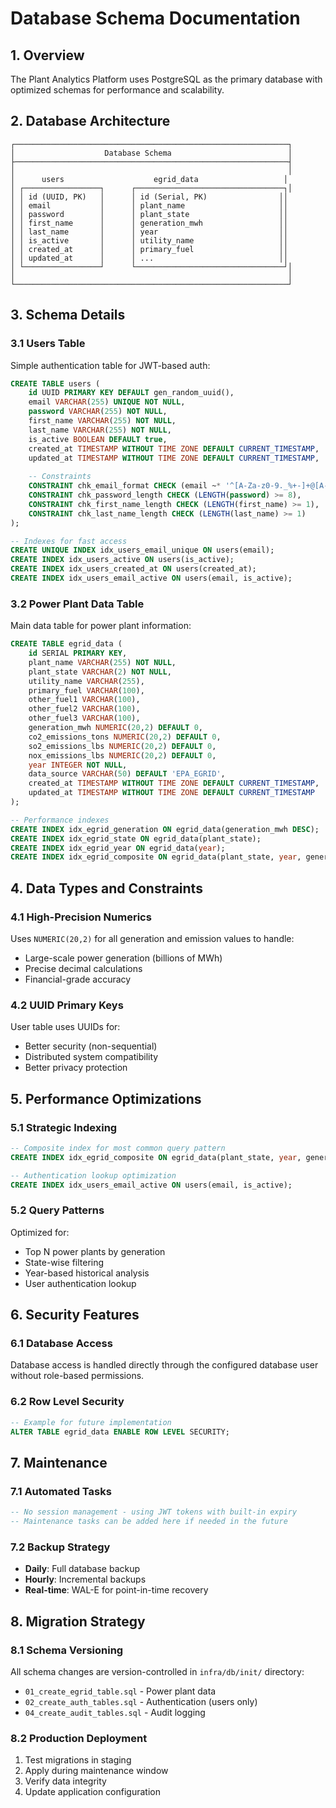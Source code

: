 # Database Schema Documentation

## 1. Overview

The Plant Analytics Platform uses PostgreSQL as the primary database with optimized schemas for performance and scalability.

## 2. Database Architecture

```
┌─────────────────────────────────────────────────────────────┐
│                    Database Schema                          │
├─────────────────────────────────────────────────────────────┤
│                                                             │
│      users                    egrid_data                   │
│ ┌─────────────────┐      ┌─────────────────────────────────┐│
│ │ id (UUID, PK)   │      │ id (Serial, PK)                ││
│ │ email           │      │ plant_name                     ││
│ │ password        │      │ plant_state                    ││
│ │ first_name      │      │ generation_mwh                 ││
│ │ last_name       │      │ year                           ││
│ │ is_active       │      │ utility_name                   ││
│ │ created_at      │      │ primary_fuel                   ││
│ │ updated_at      │      │ ...                            ││
│ └─────────────────┘      └─────────────────────────────────┘│
│                                                             │
└─────────────────────────────────────────────────────────────┘
```

## 3. Schema Details

### 3.1 Users Table

Simple authentication table for JWT-based auth:

```sql
CREATE TABLE users (
    id UUID PRIMARY KEY DEFAULT gen_random_uuid(),
    email VARCHAR(255) UNIQUE NOT NULL,
    password VARCHAR(255) NOT NULL,
    first_name VARCHAR(255) NOT NULL,
    last_name VARCHAR(255) NOT NULL,
    is_active BOOLEAN DEFAULT true,
    created_at TIMESTAMP WITHOUT TIME ZONE DEFAULT CURRENT_TIMESTAMP,
    updated_at TIMESTAMP WITHOUT TIME ZONE DEFAULT CURRENT_TIMESTAMP,
    
    -- Constraints
    CONSTRAINT chk_email_format CHECK (email ~* '^[A-Za-z0-9._%+-]+@[A-Za-z0-9.-]+\.[A-Za-z]{2,}$'),
    CONSTRAINT chk_password_length CHECK (LENGTH(password) >= 8),
    CONSTRAINT chk_first_name_length CHECK (LENGTH(first_name) >= 1),
    CONSTRAINT chk_last_name_length CHECK (LENGTH(last_name) >= 1)
);

-- Indexes for fast access
CREATE UNIQUE INDEX idx_users_email_unique ON users(email);
CREATE INDEX idx_users_active ON users(is_active);
CREATE INDEX idx_users_created_at ON users(created_at);
CREATE INDEX idx_users_email_active ON users(email, is_active);
```

### 3.2 Power Plant Data Table

Main data table for power plant information:

```sql
CREATE TABLE egrid_data (
    id SERIAL PRIMARY KEY,
    plant_name VARCHAR(255) NOT NULL,
    plant_state VARCHAR(2) NOT NULL,
    utility_name VARCHAR(255),
    primary_fuel VARCHAR(100),
    other_fuel1 VARCHAR(100),
    other_fuel2 VARCHAR(100),
    other_fuel3 VARCHAR(100),
    generation_mwh NUMERIC(20,2) DEFAULT 0,
    co2_emissions_tons NUMERIC(20,2) DEFAULT 0,
    so2_emissions_lbs NUMERIC(20,2) DEFAULT 0,
    nox_emissions_lbs NUMERIC(20,2) DEFAULT 0,
    year INTEGER NOT NULL,
    data_source VARCHAR(50) DEFAULT 'EPA_EGRID',
    created_at TIMESTAMP WITHOUT TIME ZONE DEFAULT CURRENT_TIMESTAMP,
    updated_at TIMESTAMP WITHOUT TIME ZONE DEFAULT CURRENT_TIMESTAMP
);

-- Performance indexes
CREATE INDEX idx_egrid_generation ON egrid_data(generation_mwh DESC);
CREATE INDEX idx_egrid_state ON egrid_data(plant_state);
CREATE INDEX idx_egrid_year ON egrid_data(year);
CREATE INDEX idx_egrid_composite ON egrid_data(plant_state, year, generation_mwh DESC);
```

## 4. Data Types and Constraints

### 4.1 High-Precision Numerics

Uses `NUMERIC(20,2)` for all generation and emission values to handle:
- Large-scale power generation (billions of MWh)
- Precise decimal calculations
- Financial-grade accuracy

### 4.2 UUID Primary Keys

User table uses UUIDs for:
- Better security (non-sequential)
- Distributed system compatibility
- Better privacy protection

## 5. Performance Optimizations

### 5.1 Strategic Indexing

```sql
-- Composite index for most common query pattern
CREATE INDEX idx_egrid_composite ON egrid_data(plant_state, year, generation_mwh DESC);

-- Authentication lookup optimization
CREATE INDEX idx_users_email_active ON users(email, is_active);
```

### 5.2 Query Patterns

Optimized for:
- Top N power plants by generation
- State-wise filtering
- Year-based historical analysis
- User authentication lookup

## 6. Security Features

### 6.1 Database Access

Database access is handled directly through the configured database user without role-based permissions.

### 6.2 Row Level Security

```sql
-- Example for future implementation
ALTER TABLE egrid_data ENABLE ROW LEVEL SECURITY;
```

## 7. Maintenance

### 7.1 Automated Tasks

```sql
-- No session management - using JWT tokens with built-in expiry
-- Maintenance tasks can be added here if needed in the future
```

### 7.2 Backup Strategy

- **Daily**: Full database backup
- **Hourly**: Incremental backups
- **Real-time**: WAL-E for point-in-time recovery

## 8. Migration Strategy

### 8.1 Schema Versioning

All schema changes are version-controlled in `infra/db/init/` directory:
- `01_create_egrid_table.sql` - Power plant data
- `02_create_auth_tables.sql` - Authentication (users only)
- `04_create_audit_tables.sql` - Audit logging

### 8.2 Production Deployment

1. Test migrations in staging
2. Apply during maintenance window
3. Verify data integrity
4. Update application configuration 